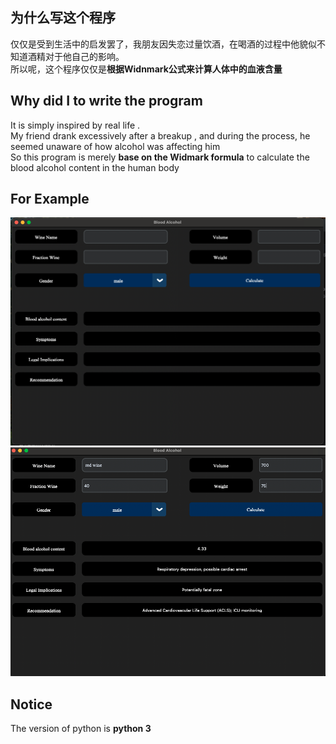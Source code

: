 ## 为什么写这个程序
仅仅是受到生活中的启发罢了，我朋友因失恋过量饮酒，在喝酒的过程中他貌似不知道酒精对于他自己的影响。<br>
所以呢，这个程序仅仅是**根据Widnmark公式来计算人体中的血液含量**

## Why did I to write the program 
It is simply inspired by real life . <br>
My friend drank excessively after a breakup , and during the process, he seemed unaware of how alcohol was affecting him <br>
So this program is merely **base on the Widmark formula** to calculate the blood alcohol content in the human body 

## For Example
![33333.png](33333.png) <br>
![4444.png](4444.png)

## Notice
The version of python is **python 3**